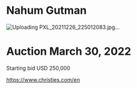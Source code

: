 Nahum Gutman
===

![Uploading PXL_20211226_225012083.jpg…]()

Auction March 30, 2022
==

Starting bid USD 250,000

https://www.christies.com/en
